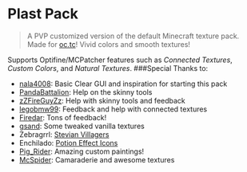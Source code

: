 Plast Pack
==========

>A PVP customized version of the default Minecraft texture pack. Made for [oc.tc](https://oc.tc/)! Vivid colors and smooth textures!
 
Supports Optifine/MCPatcher features such as *Connected Textures*, *Custom Colors*, and *Natural Textures*. 
###Special Thanks to:
* [nala4008](https://oc.tc/nala4008): Basic Clear GUI and inspiration for starting this pack
* [PandaBattalion](https://oc.tc/PandaBattalion): Help on the skinny tools
* [zZFireGuyZz](https://oc.tc/zZFireGuyZz): Help with skinny tools and feedback
* [legobmw99](https://oc.tc/legobmw99): Feedback and help with connected textures
* [Firedar](https://oc.tc/Firedar): Tons of feedback!
* [gsand](https://oc.tc/gsand): Some tweaked vanilla textures
* Zebragrrl: [Stevian Villagers](http://www.minecraftforum.net/topic/1016007-16x151-stevian-villagers-new-download-link-422013/)
* Enchilado: [Potion Effect Icons](http://www.minecraftforum.net/topic/1547673-16%C3%97151-rakepack-default-revamped-heavily-revised-icons-with-minimal-block-tweaks/)
* [Pig_Rider](http://www.reddit.com/user/Pig_Rider): Amazing custom paintings!
* [McSpider](https://oc.tc/McSpider): Camaraderie and awesome textures 

